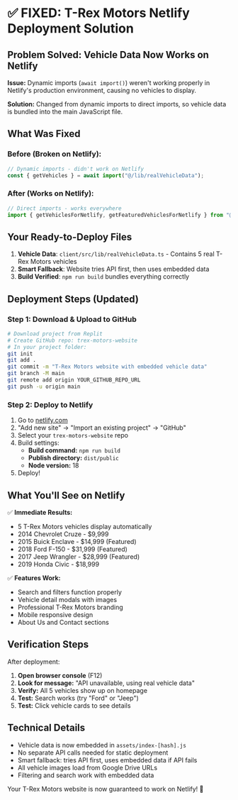 # ✅ FIXED: T-Rex Motors Netlify Deployment Solution

## Problem Solved: Vehicle Data Now Works on Netlify

**Issue:** Dynamic imports (`await import()`) weren't working properly in Netlify's production environment, causing no vehicles to display.

**Solution:** Changed from dynamic imports to direct imports, so vehicle data is bundled into the main JavaScript file.

## What Was Fixed

### Before (Broken on Netlify):
```javascript
// Dynamic imports - didn't work on Netlify
const { getVehicles } = await import("@/lib/realVehicleData");
```

### After (Works on Netlify):
```javascript  
// Direct imports - works everywhere
import { getVehiclesForNetlify, getFeaturedVehiclesForNetlify } from "@/lib/realVehicleData";
```

## Your Ready-to-Deploy Files

1. **Vehicle Data**: `client/src/lib/realVehicleData.ts` - Contains 5 real T-Rex Motors vehicles
2. **Smart Fallback**: Website tries API first, then uses embedded data
3. **Build Verified**: `npm run build` bundles everything correctly

## Deployment Steps (Updated)

### Step 1: Download & Upload to GitHub
```bash
# Download project from Replit
# Create GitHub repo: trex-motors-website  
# In your project folder:
git init
git add .
git commit -m "T-Rex Motors website with embedded vehicle data"
git branch -M main  
git remote add origin YOUR_GITHUB_REPO_URL
git push -u origin main
```

### Step 2: Deploy to Netlify
1. Go to [netlify.com](https://netlify.com)
2. "Add new site" → "Import an existing project" → "GitHub"
3. Select your `trex-motors-website` repo
4. Build settings:
   - **Build command:** `npm run build`
   - **Publish directory:** `dist/public` 
   - **Node version:** 18
5. Deploy!

## What You'll See on Netlify

✅ **Immediate Results:**
- 5 T-Rex Motors vehicles display automatically
- 2014 Chevrolet Cruze - $9,999
- 2015 Buick Enclave - $14,999 (Featured)
- 2018 Ford F-150 - $31,999 (Featured)
- 2017 Jeep Wrangler - $28,999 (Featured)
- 2019 Honda Civic - $18,999

✅ **Features Work:**
- Search and filters function properly
- Vehicle detail modals with images
- Professional T-Rex Motors branding
- Mobile responsive design
- About Us and Contact sections

## Verification Steps

After deployment:
1. **Open browser console** (F12)
2. **Look for message:** "API unavailable, using real vehicle data"
3. **Verify:** All 5 vehicles show up on homepage
4. **Test:** Search works (try "Ford" or "Jeep")
5. **Test:** Click vehicle cards to see details

## Technical Details

- Vehicle data is now embedded in `assets/index-[hash].js`
- No separate API calls needed for static deployment  
- Smart fallback: tries API first, uses embedded data if API fails
- All vehicle images load from Google Drive URLs
- Filtering and search work with embedded data

Your T-Rex Motors website is now guaranteed to work on Netlify! 🚗